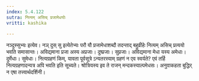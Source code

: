 ```yaml
---
index: 5.4.122
sutra: नित्यम् असिच् प्रजामेधयोः
vritti: kashika

---
```

नञ्दुस्सुभ्यः इत्येव। नञ् दुस् सु इत्येतेभ्यः परौ यौ प्रजामेधाशब्दौ तदन्ताद् बहुव्रीहेः नित्यम् असिच् प्रत्ययो भवति समासान्तः। अविद्यमाना प्रजा अस्य अप्रजाः। दुष्प्रजाः। सुप्रजाः। अविद्यमाना मेधा यस्य अमेधाः। दुर्मेधाः। सुमेधाः। नित्यग्रहणं किम्, यावता पूर्वसूत्रे ऽन्यतरस्याम् ग्रहणं न एव स्वर्यते? एवं तर्हि नित्यग्रहणादन्यत्र अपि भवति इति सूच्यते। श्रोत्रियस्य इव ते राजन् मन्दकस्याल्पमेधसः। अनुवाकहता बुद्धिर् न एषा तत्त्वार्थदर्शिनी।